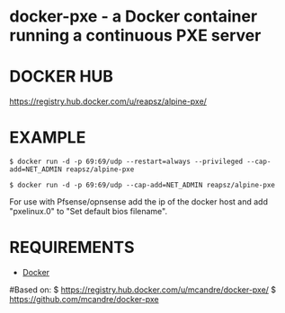 # docker-pxe - a Docker container running a continuous PXE server

# DOCKER HUB

https://registry.hub.docker.com/u/reapsz/alpine-pxe/

# EXAMPLE

```
$ docker run -d -p 69:69/udp --restart=always --privileged --cap-add=NET_ADMIN reapsz/alpine-pxe

$ docker run -d -p 69:69/udp --cap-add=NET_ADMIN reapsz/alpine-pxe
```
For use with Pfsense/opnsense add the ip of the docker host and add "pxelinux.0" to "Set default bios filename".

# REQUIREMENTS

* [Docker](https://www.docker.com/)

#Based on:
$ https://registry.hub.docker.com/u/mcandre/docker-pxe/
$ https://github.com/mcandre/docker-pxe
